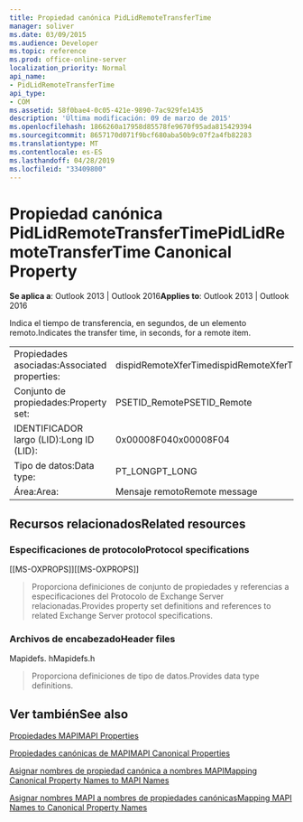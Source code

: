 ```yaml
---
title: Propiedad canónica PidLidRemoteTransferTime
manager: soliver
ms.date: 03/09/2015
ms.audience: Developer
ms.topic: reference
ms.prod: office-online-server
localization_priority: Normal
api_name:
- PidLidRemoteTransferTime
api_type:
- COM
ms.assetid: 58f0bae4-0c05-421e-9890-7ac929fe1435
description: 'Última modificación: 09 de marzo de 2015'
ms.openlocfilehash: 1866260a17958d85578fe9670f95ada815429394
ms.sourcegitcommit: 8657170d071f9bcf680aba50b9c07f2a4fb82283
ms.translationtype: MT
ms.contentlocale: es-ES
ms.lasthandoff: 04/28/2019
ms.locfileid: "33409800"
---
```

# <a name="pidlidremotetransfertime-canonical-property"></a><span data-ttu-id="d6fd6-103">Propiedad canónica PidLidRemoteTransferTime</span><span class="sxs-lookup"><span data-stu-id="d6fd6-103">PidLidRemoteTransferTime Canonical Property</span></span>

  
  
<span data-ttu-id="d6fd6-104">**Se aplica a**: Outlook 2013 | Outlook 2016</span><span class="sxs-lookup"><span data-stu-id="d6fd6-104">**Applies to**: Outlook 2013 | Outlook 2016</span></span> 
  
<span data-ttu-id="d6fd6-105">Indica el tiempo de transferencia, en segundos, de un elemento remoto.</span><span class="sxs-lookup"><span data-stu-id="d6fd6-105">Indicates the transfer time, in seconds, for a remote item.</span></span>
  
|||
|:-----|:-----|
|<span data-ttu-id="d6fd6-106">Propiedades asociadas:</span><span class="sxs-lookup"><span data-stu-id="d6fd6-106">Associated properties:</span></span>  <br/> |<span data-ttu-id="d6fd6-107">dispidRemoteXferTime</span><span class="sxs-lookup"><span data-stu-id="d6fd6-107">dispidRemoteXferTime</span></span>  <br/> |
|<span data-ttu-id="d6fd6-108">Conjunto de propiedades:</span><span class="sxs-lookup"><span data-stu-id="d6fd6-108">Property set:</span></span>  <br/> |<span data-ttu-id="d6fd6-109">PSETID_Remote</span><span class="sxs-lookup"><span data-stu-id="d6fd6-109">PSETID_Remote</span></span>  <br/> |
|<span data-ttu-id="d6fd6-110">IDENTIFICADOR largo (LID):</span><span class="sxs-lookup"><span data-stu-id="d6fd6-110">Long ID (LID):</span></span>  <br/> |<span data-ttu-id="d6fd6-111">0x00008F04</span><span class="sxs-lookup"><span data-stu-id="d6fd6-111">0x00008F04</span></span>  <br/> |
|<span data-ttu-id="d6fd6-112">Tipo de datos:</span><span class="sxs-lookup"><span data-stu-id="d6fd6-112">Data type:</span></span>  <br/> |<span data-ttu-id="d6fd6-113">PT_LONG</span><span class="sxs-lookup"><span data-stu-id="d6fd6-113">PT_LONG</span></span>  <br/> |
|<span data-ttu-id="d6fd6-114">Área:</span><span class="sxs-lookup"><span data-stu-id="d6fd6-114">Area:</span></span>  <br/> |<span data-ttu-id="d6fd6-115">Mensaje remoto</span><span class="sxs-lookup"><span data-stu-id="d6fd6-115">Remote message</span></span>  <br/> |
   
## <a name="related-resources"></a><span data-ttu-id="d6fd6-116">Recursos relacionados</span><span class="sxs-lookup"><span data-stu-id="d6fd6-116">Related resources</span></span>

### <a name="protocol-specifications"></a><span data-ttu-id="d6fd6-117">Especificaciones de protocolo</span><span class="sxs-lookup"><span data-stu-id="d6fd6-117">Protocol specifications</span></span>

<span data-ttu-id="d6fd6-118">[[MS-OXPROPS]]</span><span class="sxs-lookup"><span data-stu-id="d6fd6-118">[[MS-OXPROPS]]</span></span> 
  
> <span data-ttu-id="d6fd6-119">Proporciona definiciones de conjunto de propiedades y referencias a especificaciones del Protocolo de Exchange Server relacionadas.</span><span class="sxs-lookup"><span data-stu-id="d6fd6-119">Provides property set definitions and references to related Exchange Server protocol specifications.</span></span>
    
### <a name="header-files"></a><span data-ttu-id="d6fd6-120">Archivos de encabezado</span><span class="sxs-lookup"><span data-stu-id="d6fd6-120">Header files</span></span>

<span data-ttu-id="d6fd6-121">Mapidefs. h</span><span class="sxs-lookup"><span data-stu-id="d6fd6-121">Mapidefs.h</span></span>
  
> <span data-ttu-id="d6fd6-122">Proporciona definiciones de tipo de datos.</span><span class="sxs-lookup"><span data-stu-id="d6fd6-122">Provides data type definitions.</span></span>
    
## <a name="see-also"></a><span data-ttu-id="d6fd6-123">Ver también</span><span class="sxs-lookup"><span data-stu-id="d6fd6-123">See also</span></span>



[<span data-ttu-id="d6fd6-124">Propiedades MAPI</span><span class="sxs-lookup"><span data-stu-id="d6fd6-124">MAPI Properties</span></span>](mapi-properties.md)
  
[<span data-ttu-id="d6fd6-125">Propiedades canónicas de MAPI</span><span class="sxs-lookup"><span data-stu-id="d6fd6-125">MAPI Canonical Properties</span></span>](mapi-canonical-properties.md)
  
[<span data-ttu-id="d6fd6-126">Asignar nombres de propiedad canónica a nombres MAPI</span><span class="sxs-lookup"><span data-stu-id="d6fd6-126">Mapping Canonical Property Names to MAPI Names</span></span>](mapping-canonical-property-names-to-mapi-names.md)
  
[<span data-ttu-id="d6fd6-127">Asignar nombres MAPI a nombres de propiedades canónicas</span><span class="sxs-lookup"><span data-stu-id="d6fd6-127">Mapping MAPI Names to Canonical Property Names</span></span>](mapping-mapi-names-to-canonical-property-names.md)

